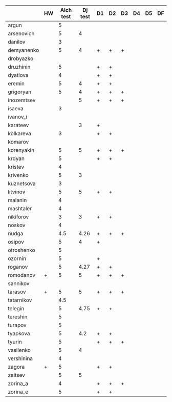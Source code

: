 |            | HW | Alch test | Dj test | D1 | D2 | D3 | D4 | D5 | DF |
|------------|----|-----------|---------|----|----|----|----|----|----|
| argun      |    | 5         |         |    |    |    |    |    |    |
| arsenovich |    | 5         |  4      |    |    |    |    |    |    |
| danilov    |    | 3         |         |    |    |    |    |    |    |
| demyanenko |    | 5         |  4      | +  | +  | +  |    |    |    |
| drobyazko  |    |           |         |    |    |    |    |    |    |
| druzhinin  |    | 5         |         | +  | +  |    |    |    |    |
| dyatlova   |    | 4         |         | +  | +  |    |    |    |    |
| eremin     |    | 5         |  4      | +  | +  |    |    |    |    |
| grigoryan  |    | 5         |  4      | +  | +  | +  |    |    |    |
| inozemtsev |    |           |  5      | +  | +  | +  |    |    |    |
| isaeva     |    | 3         |         |    |    |    |    |    |    |
| ivanov_i   |    |           |         |    |    |    |    |    |    |
| karateev   |    |           |  3      | +  |    |    |    |    |    |
| kolkareva  |    | 3         |         | +  | +  |    |    |    |    |
| komarov    |    |           |         |    |    |    |    |    |    |
| korenyakin |    | 5         |  5      | +  | +  | +  |    |    |    |
| krdyan     |    | 5         |         | +  | +  |    |    |    |    |
| kristev    |    | 4         |         |    |    |    |    |    |    |
| krivenko   |    | 5         |  3      |    |    |    |    |    |    |
| kuznetsova |    | 3         |         |    |    |    |    |    |    |
| litvinov   |    | 5         |  5      | +  | +  |    |    |    |    |
| malanin    |    | 4         |         |    |    |    |    |    |    |
| mashtaler  |    | 4         |         |    |    |    |    |    |    |
| nikiforov  |    | 3         |  3      | +  | +  |    |    |    |    |
| noskov     |    | 4         |         |    |    |    |    |    |    |
| nudga      |    | 4.5       |  4.26   | +  | +  | +  |    |    |    |
| osipov     |    | 5         |  4      | +  |    |    |    |    |    |
| otroshenko |    | 5         |         |    |    |    |    |    |    |
| ozornin    |    | 5         |         | +  |    |    |    |    |    |
| roganov    |    | 5         |  4.27   | +  | +  |    |    |    |    |
| romodanov  | +  | 5         |  5      | +  | +  | +  |    |    |    |
| sannikov   |    |           |         |    |    |    |    |    |    |
| tarasov    | +  | 5         |  5      | +  | +  | +  |    |    |    |
| tatarnikov |    | 4.5       |         |    |    |    |    |    |    |
| telegin    |    | 5         |  4.75   | +  | +  |    |    |    |    |
| tereshin   |    | 5         |         |    |    |    |    |    |    |
| turapov    |    | 5         |         |    |    |    |    |    |    |
| tyapkova   |    | 5         |  4.2    | +  | +  |    |    |    |    |
|   tyurin   |    | 5         |         | +  | +  | +  |    |    |    |
|  vasilenko |    | 5         |  4      |    |    |    |    |    |    |
| vershinina |    | 4         |         |    |    |    |    |    |    |
|   zagora   | +  | 5         |         | +  | +  |    |    |    |    |
|   zaitsev  |    | 5         |  5      |    |    |    |    |    |    |
|  zorina_a  |    | 4         |         | +  | +  | +  |    |    |    |
|  zorina_e  |    | 5         |         | +  | +  |    |    |    |    |
